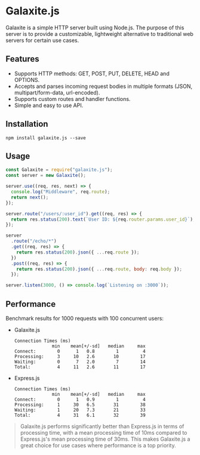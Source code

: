 # Galaxite.js

Galaxite is a simple HTTP server built using Node.js. The purpose of this server is to provide a customizable, lightweight alternative to traditional web servers for certain use cases.

## Features

- Supports HTTP methods: GET, POST, PUT, DELETE, HEAD and OPTIONS.
- Accepts and parses incoming request bodies in multiple formats (JSON, multipart/form-data, url-encoded).
- Supports custom routes and handler functions.
- Simple and easy to use API.

## Installation

```
npm install galaxite.js --save
```

## Usage

```js
const Galaxite = require("galaxite.js");
const server = new Galaxite();

server.use((req, res, next) => {
  console.log("Middleware", req.route);
  return next();
});

server.route("/users/:user_id").get((req, res) => {
  return res.status(200).text(`User ID: ${req.router.params.user_id}`);
});

server
  .route("/echo/*")
  .get((req, res) => {
    return res.status(200).json({ ...req.route });
  })
  .post((req, res) => {
    return res.status(200).json({ ...req.route, body: req.body });
  });

server.listen(3000, () => console.log(`Listening on :3000`));
```

## Performance

Benchmark results for 1000 requests with 100 concurrent users:

- Galaxite.js
  ```
  Connection Times (ms)
                min    mean[+/-sd]   median     max
  Connect:        0      1   0.8        1         4
  Processing:     3     10   2.6       10        17
  Waiting:        0      7   2.0        7        14
  Total:          4     11   2.6       11        17
  ```

- Express.js
  ```
  Connection Times (ms)
                min    mean[+/-sd]   median     max
  Connect:        0      1   0.9        1         4
  Processing:     1     30   6.5       31        38
  Waiting:        1     20   7.3       21        33
  Total:          4     31   6.1       32        39
  ```

> Galaxite.js performs significantly better than Express.js in terms of processing time, with a mean processing time of 10ms compared to Express.js's mean processing time of 30ms. This makes Galaxite.js a great choice for use cases where performance is a top priority.